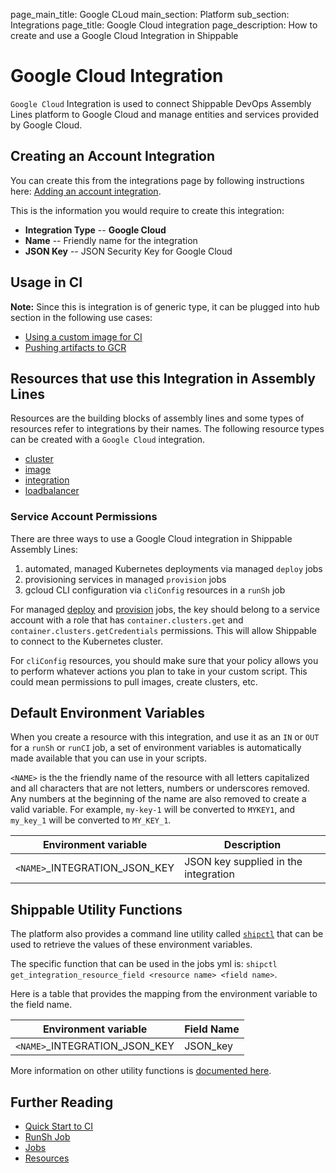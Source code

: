 page_main_title: Google CLoud
main_section: Platform
sub_section: Integrations
page_title: Google Cloud integration
page_description: How to create and use a Google Cloud Integration in Shippable

# Google Cloud Integration

`Google Cloud` Integration is used to connect Shippable DevOps Assembly Lines platform to Google Cloud and manage entities and services provided by Google Cloud.

## Creating an Account Integration

You can create this from the integrations page by following instructions here: [Adding an account integration](/platform/tutorial/integration/howto-crud-integration/).

This is the information you would require to create this integration:

* **Integration Type** -- **Google Cloud**
* **Name** -- Friendly name for the integration
* **JSON Key** -- JSON Security Key for Google Cloud

## Usage in CI
**Note:** Since this is integration is of generic type, it can be plugged into hub section in the following use cases:

* [Using a custom image for CI](/ci/custom-docker-image/)
* [Pushing artifacts to GCR](/ci/push-gcr/)

## Resources that use this Integration in Assembly Lines
Resources are the building blocks of assembly lines and some types of resources refer to integrations by their names. The following resource types can be created with a `Google Cloud` integration.

* [cluster](/platform/workflow/resource/cluster)
* [image](/platform/workflow/resource/image)
* [integration](/platform/workflow/resource/integration)
* [loadbalancer](/platform/workflow/resource/loadbalancer)

### Service Account Permissions
There are three ways to use a Google Cloud integration in Shippable Assembly Lines:

1. automated, managed Kubernetes deployments via managed `deploy` jobs
2. provisioning services in managed `provision` jobs
3. gcloud CLI configuration via `cliConfig` resources in a `runSh` job

For managed [deploy](/platform/workflow/job/deploy) and [provision](/platform/workflow/job/provision) jobs, the key should belong to a service account with a role that has `container.clusters.get` and `container.clusters.getCredentials` permissions. This will allow Shippable to connect to the Kubernetes cluster.

For `cliConfig` resources, you should make sure that your policy allows you to perform whatever actions you plan to take in your custom script.  This could mean permissions to pull images, create clusters, etc.

## Default Environment Variables
When you create a resource with this integration, and use it as an `IN` or `OUT` for a `runSh` or `runCI` job, a set of environment variables is automatically made available that you can use in your scripts.

`<NAME>` is the the friendly name of the resource with all letters capitalized and all characters that are not letters, numbers or underscores removed. Any numbers at the beginning of the name are also removed to create a valid variable. For example, `my-key-1` will be converted to `MYKEY1`, and `my_key_1` will be converted to `MY_KEY_1`.

| Environment variable						| Description      |
| ------			 							|----------------- |
| `<NAME>`\_INTEGRATION\_JSON_KEY		      | JSON key supplied in the integration |

## Shippable Utility Functions
The platform also provides a command line utility called [`shipctl`](/platform/tutorial/workflow/using-shipctl/) that can be used to retrieve the values of these environment variables.

The specific function that can be used in the jobs yml is: `shipctl get_integration_resource_field <resource name> <field name>`.

Here is a table that provides the mapping from the environment variable to the field name.

| Environment variable						| Field Name        |
| ------			 							|----------------- |
| `<NAME>`\_INTEGRATION\_JSON_KEY		      | JSON_key |

More information on other utility functions is [documented here](/platform/tutorial/workflow/using-shipctl).

## Further Reading
* [Quick Start to CI](/getting-started/ci-sample)
* [RunSh Job](/platform/workflow/job/runsh)
* [Jobs](/platform/workflow/job/overview)
* [Resources](/platform/workflow/resource/overview)
